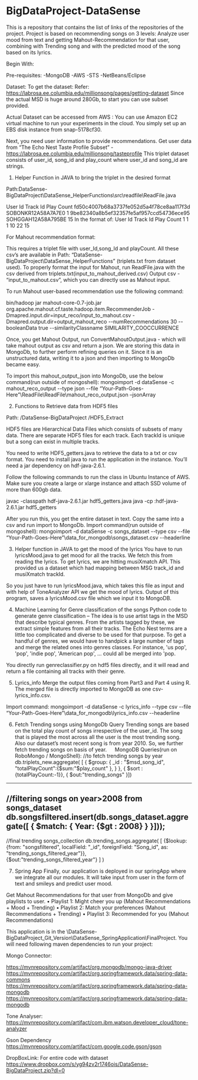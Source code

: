 # BigDataProject-DataSense

This is a repository that contains the list of links of the repositories of the project.
Project is based on recommending songs on 3 levels:
Analyze user mood from text and getting Mahout-Recommendation for that user, combining with Trending song and with the predicted mood of the song based on its lyrics.

Begin With:

Pre-requisites:
-MongoDB
-AWS
-STS
-NetBeans/Eclipse

Dataset:
To get the dataset:
Refer: https://labrosa.ee.columbia.edu/millionsong/pages/getting-dataset
Since the actual MSD is huge around 280Gb, to start you can use subset provided.
 
Actual Dataset can be accessed from AWS :
You can use Amazon EC2 virtual machine to run your experiments in the cloud. You simply set up an EBS disk instance from snap-5178cf30.

Next, you need user information to provide recommendations. Get user data from “The Echo Nest Taste Profile Subset” - https://labrosa.ee.columbia.edu/millionsong/tasteprofile
This triplet dataset consists of user_id, song_id and play_count where user_id and song_id are strings.

1.	Helper Function in JAVA to bring the triplet in the desired format

Path:DataSense-BigDataProject\DataSense_HelperFunctions\src\readfile\ReadFile.java

User Id	Track Id	Play Count
fd50c4007b68a3737fe052d5a4f78ce8aa117f3d	SOBONKR12A58A7A7E0	1
9be82340a8b5ef32357fe5af957ccd54736ece95	SOHGGAH12A58A795BE	15
In the format of:
User Id	Track Id	Play Count
1	1	1
10	22	15

For Mahout recommendation format:

This requires a triplet file with user_Id,song_Id and playCount. All these csv’s are available in 
Path: “DataSense-BigDataProject\DataSense_HelperFunctions” (triplets.txt from dataset used).
To properly format the input for Mahout, run ReadFile.java with the csv derived from triplets.txt(input_to_mahout_derived.csv)
 Output csv - “input_to_mahout.csv”, which you can directly use as Mahout input.
 
To run Mahout user-based recommendation use the following command:

bin/hadoop jar mahout-core-0.7-job.jar org.apache.mahout.cf.taste.hadoop.item.RecommenderJob -Dmapred.input.dir=input_reco/input_to_mahout.csv 
-Dmapred.output.dir=output_mahout_reco 
--numRecommendations 30 
--booleanData true 
--similarityClassname SIMILARITY_COOCCURRENCE


Once, you get Mahout Output, run ConvertMahoutOutput.java - which will take mahout output as csv and return a json. We are storing this data in MongoDb, to further perform refining queries on it. Since it is an unstructured data, writing it to a json and then importing to MongoDb became easy.

To import this mahout_output_json into MongoDb, use the below command(run outside of mongoshell):
mongoimport -d dataSense -c mahout_reco_output --type json --file “Your-Path-Goes-Here”\ReadFile\ReadFile\mahout_reco_output.json –jsonArray

2.	Functions to Retrieve data from HDF5 files

Path:  /DataSense-BigDataProject /HDF5_Extract

HDF5 files are Hierarchical Data Files which consists of subsets of many data. There are separate HDF5 files for each track. Each trackId is unique but a song can exist in multiple tracks.

You need to write HDF5_getters.java to retrieve the data to a txt or csv format. You need to install java to run the application in the instance. You’ll need a jar dependency on hdf-java-2.6.1. 

Follow the following commands to run the class in Ubuntu Instance of AWS. Make sure you create a large or xlarge instance and attach SSD volume of more than 600gb data. 

javac -classpath hdf-java-2.6.1.jar hdf5_getters.java
java -cp :hdf-java-2.6.1.jar hdf5_getters

After you run this, you get the entire dataset in text. Copy the same into a csv and run import to MongoDb. Import command(run outside of mongoshell):
mongoimport -d dataSense -c songs_dataset --type csv --file “Your-Path-Goes-Here”\data_for_mongodb\songs_dataset.csv --headerline



3.	Helper function in JAVA to get the mood of the lyrics
You have to run lyricsMood.java to get mood for all the tracks. We fetch this from reading the lyrics. To get lyrics, we are hitting musiXmatch API. This provided us a dataset which had mapping between MSG track_id and musiXmatch trackId.

So you just have to run lyricsMood.java, which takes this file as input and with help of ToneAnalyzer API we get the mood of lyrics. Output of this program, saves a lyricsMood.csv file which we input it to MongoDB.

4.	Machine Learning for Genre classification of the songs
Python code to generate genre classification –
The idea is to use artist tags in the MSD that describe typical genres. From the artists tagged by these, we extract simple features from all their tracks. The Echo Nest terms are a little too complicated and diverse to be used for that purpose. To get a handful of genres, we would have to handpick a large number of tags and merge the related ones into genres classes. For instance, 'us pop', 'pop', 'indie pop', 'American pop', ... could all be merged into 'pop.

You directly run genreclassifier.py on hdf5 files directly, and it will read and return a file containing all tracks with their genre.

5.	Lyrics_info
Merge the output files coming from Part3 and Part 4 using R.
The merged file is directly imported to MongoDB as one csv- lyrics_info.csv.

Import command:
mongoimport -d dataSense -c lyrics_info --type csv --file “Your-Path-Goes-Here”\data_for_mongodb\lyrics_info.csv --headerline

6.	Fetch  Trending songs using MongoDb Query
Trending songs are based on the total play count of songs irrespective of the user_id. The song that is played the most across all the user is the most trending song. 
Also our dataset’s most recent song is from year 2010.
So, we further fetch trending songs on basis of year.
 
MongoDB Queries(run on RoboMongo / MongoShell):
//to fetch trending songs by year
db.triplets_new.aggregate(
[
   { $group: {
       _id : "$msd_song_id",
             "totalPlayCount":{$sum:"$play_count" },
             }
    },
   { $sort : {totalPlayCount:-1}},
  {
       $out:"trending_songs"
   }])   
   ---------------------------------------------------------------------
   //filtering songs on year>2008 from songs_dataset
   db.songsfiltered.insert(db.songs_dataset.aggregate([ { $match: { Year: {$gt : 2008} } }]));
   -----------------------------------------------------------------------
   
   //final trending songs_collection 
   db.trending_songs.aggregate(
[
     {$lookup: {from: "songsfiltered", localField: "_id", foreignField: "Song_id", as: "trending_songs_filtered_year"}},   
   {$out:"trending_songs_filtered_year"}
]
   )



7.	Spring App
Finally, our application is deployed in our springApp where we integrate all our modules.
It will take input from user in the form of text and smileys and predict user mood.

Get Mahout Recommendations for that user from MongoDb and give playlists to user.
•	Playlist 1: Might cheer you up (Mahout Recommendations + Mood + Trending)
•	Playlist 2: Match your preferences (Mahout Recommendations + Trending)
•	Playlist 3: Recommended for you (Mahout Recommendations)

This application is in the \DataSense-BigDataProject_Git_Version\DataSense_SpringApplication\FinalProject.
You will need following maven dependencies to run your project:

Mongo Connector:
        
 https://mvnrepository.com/artifact/org.mongodb/mongo-java-driver
https://mvnrepository.com/artifact/org.springframework.data/spring-data-commons 
 https://mvnrepository.com/artifact/org.springframework.data/spring-data-mongodb https://mvnrepository.com/artifact/org.springframework.data/spring-data-mongodb 

Tone Analyser:
https://mvnrepository.com/artifact/com.ibm.watson.developer_cloud/tone-analyzer

Gson Dependency
https://mvnrepository.com/artifact/com.google.code.gson/gson
	
DropBoxLink: For entire code with dataset
https://www.dropbox.com/s/yg94zv2r1746ois/DataSense-BigDataProject.zip?dl=0
